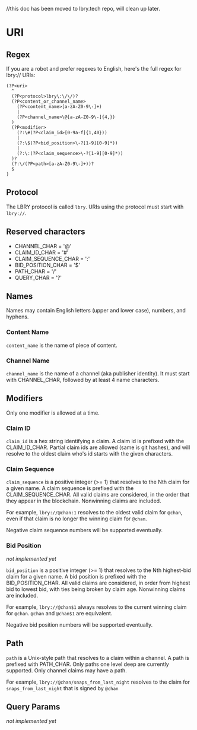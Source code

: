 //this doc has been moved to lbry.tech repo, will clean up later.
# URI

## Regex

If you are a robot and prefer regexes to English, here's the full regex for lbry:// URIs:

```
(?P<uri>
  ^
  (?P<protocol>lbry\:\/\/)?
  (?P<content_or_channel_name>
    (?P<content_name>[a-zA-Z0-9\-]+)
    |
    (?P<channel_name>\@[a-zA-Z0-9\-]{4,})
  )
  (?P<modifier>
    (?:\#(?P<claim_id>[0-9a-f]{1,40}))
    |
    (?:\$(?P<bid_position>\-?[1-9][0-9]*))
    |
    (?:\:(?P<claim_sequence>\-?[1-9][0-9]*))
  )?
  (?:\/(?P<path>[a-zA-Z0-9\-]+))?
  $
)
```

## Protocol

The LBRY protocol is called `lbry`. URIs using the protocol must start with `lbry://`.

## Reserved characters

- CHANNEL_CHAR = '@'
- CLAIM_ID_CHAR = '#'
- CLAIM_SEQUENCE_CHAR = ':'
- BID_POSITION_CHAR = '$'
- PATH_CHAR = '/'
- QUERY_CHAR = '?'

## Names

Names may contain English letters (upper and lower case), numbers, and hyphens.

### Content Name

`content_name` is the name of piece of content.

### Channel Name

`channel_name` is the name of a channel (aka publisher identity). It must start with CHANNEL_CHAR,
followed by at least 4 name characters.

## Modifiers

Only one modifier is allowed at a time.

### Claim ID

`claim_id` is a hex string identifying a claim.
A claim id is prefixed with the CLAIM_ID_CHAR.
Partial claim ids are allowed (same is git hashes), and
will resolve to the oldest claim who's id starts with the given characters.

### Claim Sequence

`claim_sequence` is a positive integer (>= 1) that resolves to the Nth claim for a given name.
A claim sequence is prefixed with the CLAIM_SEQUENCE_CHAR.
All valid claims are considered, in the order that they appear in the blockchain.
Nonwinning claims are included.

For example, `lbry://@chan:1` resolves to the oldest valid claim for `@chan`, even if that claim is no longer the winning claim for `@chan`.

Negative claim sequence numbers will be supported eventually.

### Bid Position

_not implemented yet_

`bid_position` is a positive integer (>= 1) that resolves to the Nth highest-bid claim for a given name.
A bid position is prefixed with the BID_POSITION_CHAR.
All valid claims are considered, in order from highest bid to lowest bid, with ties being broken by claim age.
Nonwinning claims are included.

For example, `lbry://@chan$1` always resolves to the current winning claim for `@chan`. `@chan` and `@chan$1` are equivalent.

Negative bid position numbers will be supported eventually.

## Path

`path` is a Unix-style path that resolves to a claim within a channel.
A path is prefixed with PATH_CHAR.
Only paths one level deep are currently supported.
Only channel claims may have a path.

For example, `lbry://@chan/snaps_from_last_night` resolves to the claim for `snaps_from_last_night` that is signed by `@chan`

## Query Params

_not implemented yet_
